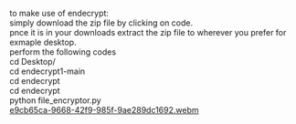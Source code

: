 to make use of endecrypt: <br>
simply download the zip file by clicking on code. <br>
pnce it is in your downloads extract the zip file to wherever you prefer for exmaple desktop. <br>
perform the following codes <br>
cd Desktop/ <br>
cd endecrypt1-main <br>
cd endecrypt <br>
cd endecrypt <br>
python file_encryptor.py <br>
[e9cb65ca-9668-42f9-985f-9ae289dc1692.webm](https://github.com/user-attachments/assets/893f1ea3-82a7-4c5e-ab3a-0c125c8959be)
